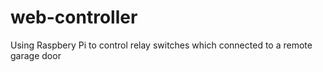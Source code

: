 # web-controller
Using Raspbery Pi to control relay switches which connected to a remote garage door


